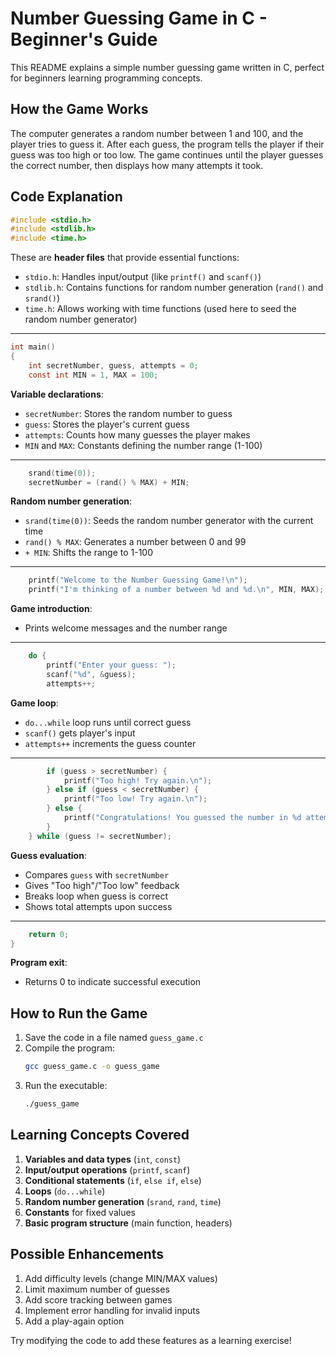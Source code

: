 # Number Guessing Game in C - Beginner's Guide

This README explains a simple number guessing game written in C, perfect for beginners learning programming concepts.

## How the Game Works
The computer generates a random number between 1 and 100, and the player tries to guess it. After each guess, the program tells the player if their guess was too high or too low. The game continues until the player guesses the correct number, then displays how many attempts it took.

## Code Explanation

```c
#include <stdio.h>
#include <stdlib.h>
#include <time.h>
```
These are **header files** that provide essential functions:
- `stdio.h`: Handles input/output (like `printf()` and `scanf()`)
- `stdlib.h`: Contains functions for random number generation (`rand()` and `srand()`)
- `time.h`: Allows working with time functions (used here to seed the random number generator)

---

```c
int main()
{
    int secretNumber, guess, attempts = 0;
    const int MIN = 1, MAX = 100;
```
**Variable declarations**:
- `secretNumber`: Stores the random number to guess
- `guess`: Stores the player's current guess
- `attempts`: Counts how many guesses the player makes
- `MIN` and `MAX`: Constants defining the number range (1-100)

---

```c
    srand(time(0));
    secretNumber = (rand() % MAX) + MIN;
```
**Random number generation**:
- `srand(time(0))`: Seeds the random number generator with the current time
- `rand() % MAX`: Generates a number between 0 and 99
- `+ MIN`: Shifts the range to 1-100

---

```c
    printf("Welcome to the Number Guessing Game!\n");
    printf("I'm thinking of a number between %d and %d.\n", MIN, MAX);
```
**Game introduction**:
- Prints welcome messages and the number range

---

```c
    do {
        printf("Enter your guess: ");
        scanf("%d", &guess);
        attempts++;
```
**Game loop**:
- `do...while` loop runs until correct guess
- `scanf()` gets player's input
- `attempts++` increments the guess counter

---

```c
        if (guess > secretNumber) {
            printf("Too high! Try again.\n");
        } else if (guess < secretNumber) {
            printf("Too low! Try again.\n");
        } else {
            printf("Congratulations! You guessed the number in %d attempts!\n", attempts);
        }
    } while (guess != secretNumber);
```
**Guess evaluation**:
- Compares `guess` with `secretNumber`
- Gives "Too high"/"Too low" feedback
- Breaks loop when guess is correct
- Shows total attempts upon success

---

```c
    return 0;
}
```
**Program exit**:
- Returns 0 to indicate successful execution

## How to Run the Game

1. Save the code in a file named `guess_game.c`
2. Compile the program:
   ```bash
   gcc guess_game.c -o guess_game
   ```
3. Run the executable:
   ```bash
   ./guess_game
   ```

## Learning Concepts Covered

1. **Variables and data types** (`int`, `const`)
2. **Input/output operations** (`printf`, `scanf`)
3. **Conditional statements** (`if`, `else if`, `else`)
4. **Loops** (`do...while`)
5. **Random number generation** (`srand`, `rand`, `time`)
6. **Constants** for fixed values
7. **Basic program structure** (main function, headers)

## Possible Enhancements

1. Add difficulty levels (change MIN/MAX values)
2. Limit maximum number of guesses
3. Add score tracking between games
4. Implement error handling for invalid inputs
5. Add a play-again option

Try modifying the code to add these features as a learning exercise!
